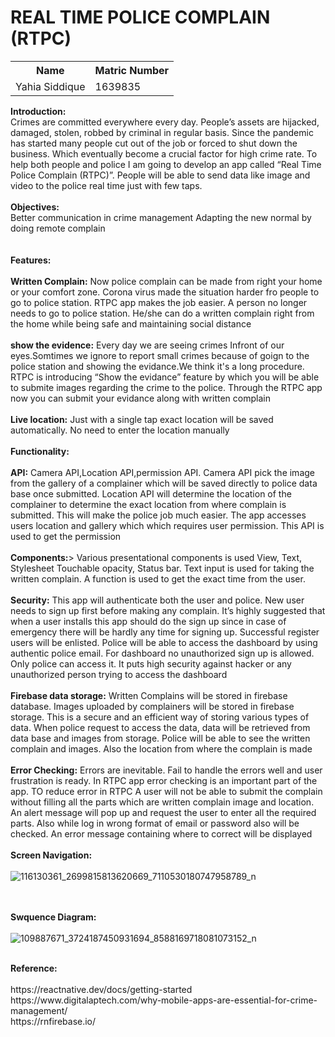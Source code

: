 # REAL TIME POLICE COMPLAIN (RTPC)

<table>
   <tr>
      <th><b>Name</b></th>
      <th><b>Matric Number</b></th>
    </tr> 
   <tr>
    <td>Yahia Siddique</td>
    <td>1639835</td>
  </tr>
 </table>

<b>Introduction:</b><br>
Crimes are committed everywhere every day. People’s assets are hijacked, damaged, stolen, robbed by criminal in regular basis. Since the pandemic has started many people cut out of the job or forced to shut down the business. Which eventually become a crucial factor for high crime rate. To help both people and police I am going to develop an app called “Real Time Police Complain (RTPC)”. People will be able to send data like image and video to the police real time just with few taps.
<br><br>
<b>Objectives:</b><br>
Better communication in crime management
Adapting the new normal by doing remote complain  
<br><br>
<b>Features:</b><br><br>
<b>Written Complain:</b> Now police complain can be made from right your home or your comfort zone. Corona virus made the situation harder fro people to go to police station. RTPC app  makes the job easier. A person no longer needs to go to police station. He/she can do a written complain right from the home while being safe and maintaining social distance
<br><br>
<b>show the evidence:</b> Every day we are seeing crimes Infront of our eyes.Somtimes we ignore to report small crimes because of goign to the police station and showing the evidance.We think it's a long procedure. RTPC is introducing “Show the evidance” feature by which you will be able to submite images regarding the crime to the police. Through the RTPC app now you can submit your evidance along with written complain
<br><br>
<b>Live location:</b> Just with a single tap exact location will be saved automatically. No need to enter the location manually
<br><br>
<b>Functionality:</b><br>
<br>
<b>API:</b> Camera API,Location API,permission API. Camera API pick the image from the gallery of a complainer which will be saved directly to police data base once submitted. Location API will determine the location of the complainer to determine the exact location from where complain is submitted. This will make the police job much easier. The app accesses users location and gallery which which requires user permission. This API is used to get the permission
<br><br>
<b>Components:</b>> Various presentational components is used View, Text, Stylesheet Touchable opacity, Status bar. Text input is used for taking the written complain. A function is used to get the exact time from the user.
<br><br>
<b>Security:</b> This app will authenticate both the user and police. New user needs to sign up first before making any complain. It’s highly suggested that when a user installs this app should do the sign up since in case of emergency there will be hardly any time for signing up. Successful register users will be enlisted. Police will be able to access the dashboard by using authentic police email. For dashboard no unauthorized sign up is allowed. Only police can access it. It puts high security against hacker or any unauthorized person trying to access the dashboard
<br><br>
<b>Firebase data storage:</b> Written Complains will be stored in firebase database. Images uploaded by complainers will be stored in firebase storage. This is a secure and an efficient way of storing various types of data. When police request to access the data, data will be retrieved from data base and images from storage. Police will be able to see the written complain and images. Also the location from where the complain is made
<br><br>
<b>Error Checking:</b> Errors are inevitable. Fail to handle the errors well and user frustration is ready. In RTPC app error checking is an important part of the app. TO reduce error in RTPC  A user will not be able to submit the complain without filling all the parts which are written complain image and location. An alert message will pop up and request the user to enter all the required parts. Also while log in wrong format of email or password also will be checked. An error message containing where to correct will be displayed
<br><br>
<b>Screen Navigation:</b><br><br>
![116130361_2699815813620669_7110530180747958789_n](https://user-images.githubusercontent.com/67378764/88481592-2e6dd400-cf7e-11ea-92ed-6fa2ef66f374.jpg)

<br><br>
<b>Swquence Diagram:</b><br><br>
![109887671_3724187450931694_8588169718081073152_n](https://user-images.githubusercontent.com/67378764/88481635-72f96f80-cf7e-11ea-80ac-81437ebe7c46.jpg)

<br>
<b>Reference:</b><br><br>
https://reactnative.dev/docs/getting-started  <br>
https://www.digitalaptech.com/why-mobile-apps-are-essential-for-crime-management/ <br>
https://rnfirebase.io/ <br>


